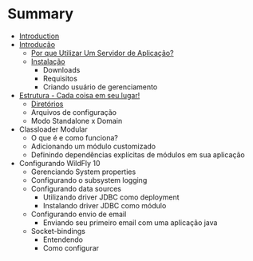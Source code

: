 # Summary

* [Introduction](README.md)
* [Introdução](chapter1.md)
   * [Por que Utilizar Um Servidor de Aplicação?](por_que_utilizar_um_servidor_de_aplicacao.md)
   * [Instalação](instalacao.md)
       * Downloads
       * Requisitos
       * Criando usuário de gerenciamento
* [Estrutura - Cada coisa em seu lugar!](estrutura_-_cada_coisa_em_seu_lugar.md)
   * [Diretórios](diretorios.md)
   * Arquivos de configuração
   * Modo Standalone x Domain
* Classloader Modular
   * O que é e como funciona?
   * Adicionando um módulo customizado
   * Definindo dependências explícitas de módulos em sua aplicação
* Configurando WildFly 10
   * Gerenciando System properties
   * Configurando o subsystem logging
   * Configurando data sources
       * Utilizando driver JDBC como deployment
       * Instalando driver JDBC como módulo
   * Configurando envio de email
       * Enviando seu primeiro email com uma aplicação java
   * Socket-bindings
       * Entendendo
       * Como configurar

